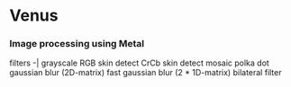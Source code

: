 # Venus

### Image processing using Metal

filters
-|
grayscale
RGB skin detect
CrCb skin detect
mosaic
polka dot
gaussian blur (2D-matrix)
fast gaussian blur (2 * 1D-matrix)
bilateral filter
